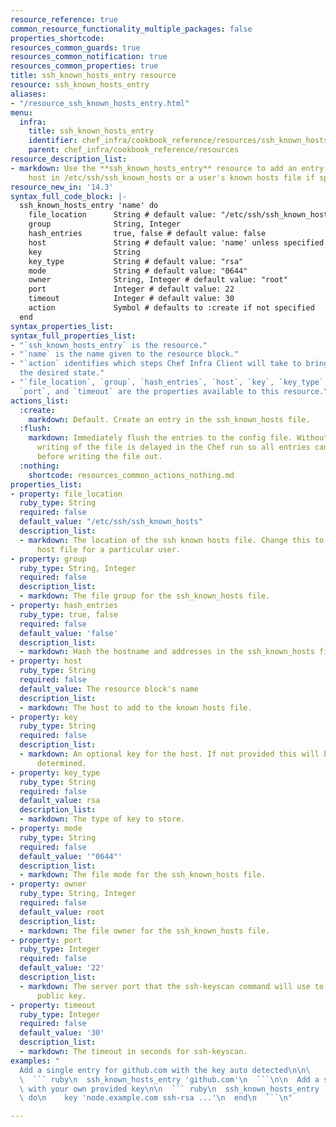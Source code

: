 ```yaml
---
resource_reference: true
common_resource_functionality_multiple_packages: false
properties_shortcode: 
resources_common_guards: true
resources_common_notification: true
resources_common_properties: true
title: ssh_known_hosts_entry resource
resource: ssh_known_hosts_entry
aliases:
- "/resource_ssh_known_hosts_entry.html"
menu:
  infra:
    title: ssh_known_hosts_entry
    identifier: chef_infra/cookbook_reference/resources/ssh_known_hosts_entry ssh_known_hosts_entry
    parent: chef_infra/cookbook_reference/resources
resource_description_list:
- markdown: Use the **ssh_known_hosts_entry** resource to add an entry for the specified
    host in /etc/ssh/ssh_known_hosts or a user's known hosts file if specified.
resource_new_in: '14.3'
syntax_full_code_block: |-
  ssh_known_hosts_entry 'name' do
    file_location      String # default value: "/etc/ssh/ssh_known_hosts"
    group              String, Integer
    hash_entries       true, false # default value: false
    host               String # default value: 'name' unless specified
    key                String
    key_type           String # default value: "rsa"
    mode               String # default value: "0644"
    owner              String, Integer # default value: "root"
    port               Integer # default value: 22
    timeout            Integer # default value: 30
    action             Symbol # defaults to :create if not specified
  end
syntax_properties_list: 
syntax_full_properties_list:
- "`ssh_known_hosts_entry` is the resource."
- "`name` is the name given to the resource block."
- "`action` identifies which steps Chef Infra Client will take to bring the node into
  the desired state."
- "`file_location`, `group`, `hash_entries`, `host`, `key`, `key_type`, `mode`, `owner`,
  `port`, and `timeout` are the properties available to this resource."
actions_list:
  :create:
    markdown: Default. Create an entry in the ssh_known_hosts file.
  :flush:
    markdown: Immediately flush the entries to the config file. Without this the actual
      writing of the file is delayed in the Chef run so all entries can be accumulated
      before writing the file out.
  :nothing:
    shortcode: resources_common_actions_nothing.md
properties_list:
- property: file_location
  ruby_type: String
  required: false
  default_value: "/etc/ssh/ssh_known_hosts"
  description_list:
  - markdown: The location of the ssh known hosts file. Change this to set a known
      host file for a particular user.
- property: group
  ruby_type: String, Integer
  required: false
  description_list:
  - markdown: The file group for the ssh_known_hosts file.
- property: hash_entries
  ruby_type: true, false
  required: false
  default_value: 'false'
  description_list:
  - markdown: Hash the hostname and addresses in the ssh_known_hosts file for privacy.
- property: host
  ruby_type: String
  required: false
  default_value: The resource block's name
  description_list:
  - markdown: The host to add to the known hosts file.
- property: key
  ruby_type: String
  required: false
  description_list:
  - markdown: An optional key for the host. If not provided this will be automatically
      determined.
- property: key_type
  ruby_type: String
  required: false
  default_value: rsa
  description_list:
  - markdown: The type of key to store.
- property: mode
  ruby_type: String
  required: false
  default_value: '"0644"'
  description_list:
  - markdown: The file mode for the ssh_known_hosts file.
- property: owner
  ruby_type: String, Integer
  required: false
  default_value: root
  description_list:
  - markdown: The file owner for the ssh_known_hosts file.
- property: port
  ruby_type: Integer
  required: false
  default_value: '22'
  description_list:
  - markdown: The server port that the ssh-keyscan command will use to gather the
      public key.
- property: timeout
  ruby_type: Integer
  required: false
  default_value: '30'
  description_list:
  - markdown: The timeout in seconds for ssh-keyscan.
examples: "
  Add a single entry for github.com with the key auto detected\n\n\
  \  ``` ruby\n  ssh_known_hosts_entry 'github.com'\n  ```\n\n  Add a single entry\
  \ with your own provided key\n\n  ``` ruby\n  ssh_known_hosts_entry 'github.com'\
  \ do\n    key 'node.example.com ssh-rsa ...'\n  end\n  ```\n"

---
```

